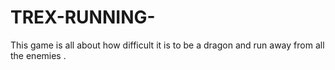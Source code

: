 # TREX-RUNNING-
This game is all about how difficult it is to be a dragon and run away from all the enemies .
